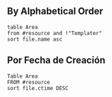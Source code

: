 ## By Alphabetical Order
```dataview
table Area
from #resource and !"Templater"
sort file.name asc
```

## Por Fecha de Creación
```dataview
Table Area
FROM #resource 
sort file.ctime DESC
```
